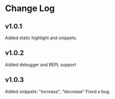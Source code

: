 # Change Log

## v1.0.1
Added static highlight and snippets. 

## v1.0.2
Added debugger and REPL support

## v1.0.3
Added snippets: "increase", "decrease"
Fixed a bug.